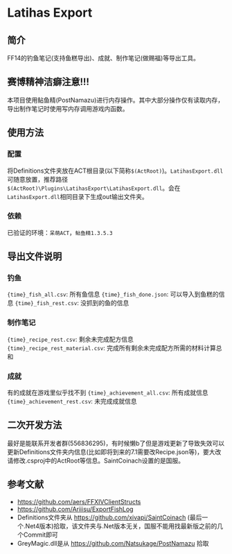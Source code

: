 # Latihas Export

## 简介

FF14的钓鱼笔记(支持鱼糕导出)、成就、制作笔记(做赐福)等导出工具。

## 赛博精神洁癖注意!!!

本项目使用鲇鱼精(PostNamazu)进行内存操作。其中大部分操作仅有读取内存，导出制作笔记时使用写内存调用游戏内函数。

## 使用方法

### 配置

将Definitions文件夹放在ACT根目录(以下简称`$(ActRoot)`)。`LatihasExport.dll`可随意放置，推荐路径`$(ActRoot)\Plugins\LatihasExport\LatihasExport.dll`。会在`LatihasExport.dll`相同目录下生成out输出文件夹。

### 依赖

已验证的环境：`呆萌ACT`，`鲇鱼精1.3.5.3`

## 导出文件说明

### 钓鱼

`{time}_fish_all.csv`: 所有鱼信息
`{time}_fish_done.json`: 可以导入到鱼糕的信息
`{time}_fish_rest.csv`: 没抓到的鱼的信息

### 制作笔记

`{time}_recipe_rest.csv`: 剩余未完成配方信息
`{time}_recipe_rest_material.csv`: 完成所有剩余未完成配方所需的材料计算总和

### 成就

有的成就在游戏里似乎找不到
`{time}_achievement_all.csv`: 所有成就信息
`{time}_achievement_rest.csv`: 未完成成就信息

## 二次开发方法

最好是能联系开发者群(556836295)，有时候懒b了但是游戏更新了导致失效可以更新Definitions文件夹内信息(比如即将到来的7.1需要改Recipe.json等)，要大改请修改.csproj中的ActRoot等信息。SaintCoinach设置的是国服。

## 参考文献

- https://github.com/aers/FFXIVClientStructs
- https://github.com/Ariiisu/ExportFishLog
- Definitions文件夹从 https://github.com/xivapi/SaintCoinach (最后一个.Net4版本)拾取，该文件夹与.Net版本无关，国服不能用找最新版之前的几个Commit即可
- GreyMagic.dll是从 https://github.com/Natsukage/PostNamazu 拾取
